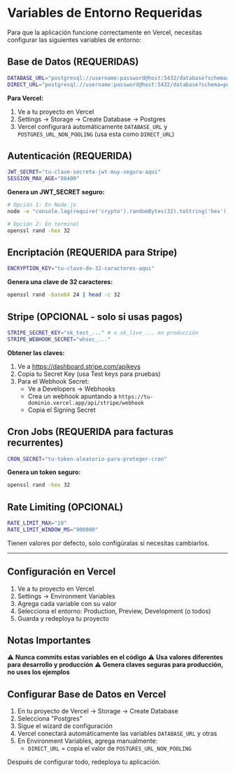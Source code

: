 # Variables de Entorno Requeridas

Para que la aplicación funcione correctamente en Vercel, necesitas configurar las siguientes variables de entorno:

## Base de Datos (REQUERIDAS)

```bash
DATABASE_URL="postgresql://username:password@host:5432/database?schema=public"
DIRECT_URL="postgresql://username:password@host:5432/database?schema=public"
```

**Para Vercel:**
1. Ve a tu proyecto en Vercel
2. Settings → Storage → Create Database → Postgres
3. Vercel configurará automáticamente `DATABASE_URL` y `POSTGRES_URL_NON_POOLING` (usa esta como `DIRECT_URL`)

## Autenticación (REQUERIDA)

```bash
JWT_SECRET="tu-clave-secreta-jwt-muy-segura-aqui"
SESSION_MAX_AGE="86400"
```

**Genera un JWT_SECRET seguro:**
```bash
# Opción 1: En Node.js
node -e "console.log(require('crypto').randomBytes(32).toString('hex'))"

# Opción 2: En terminal
openssl rand -hex 32
```

## Encriptación (REQUERIDA para Stripe)

```bash
ENCRYPTION_KEY="tu-clave-de-32-caracteres-aqui"
```

**Genera una clave de 32 caracteres:**
```bash
openssl rand -base64 24 | head -c 32
```

## Stripe (OPCIONAL - solo si usas pagos)

```bash
STRIPE_SECRET_KEY="sk_test_..." # o sk_live_... en producción
STRIPE_WEBHOOK_SECRET="whsec_..."
```

**Obtener las claves:**
1. Ve a https://dashboard.stripe.com/apikeys
2. Copia tu Secret Key (usa Test keys para pruebas)
3. Para el Webhook Secret:
   - Ve a Developers → Webhooks
   - Crea un webhook apuntando a `https://tu-dominio.vercel.app/api/stripe/webhook`
   - Copia el Signing Secret

## Cron Jobs (REQUERIDA para facturas recurrentes)

```bash
CRON_SECRET="tu-token-aleatorio-para-proteger-cron"
```

**Genera un token seguro:**
```bash
openssl rand -hex 32
```

## Rate Limiting (OPCIONAL)

```bash
RATE_LIMIT_MAX="10"
RATE_LIMIT_WINDOW_MS="900000"
```

Tienen valores por defecto, solo configúralas si necesitas cambiarlos.

---

## Configuración en Vercel

1. Ve a tu proyecto en Vercel
2. Settings → Environment Variables
3. Agrega cada variable con su valor
4. Selecciona el entorno: Production, Preview, Development (o todos)
5. Guarda y redeploya tu proyecto

## Notas Importantes

⚠️ **Nunca commits estas variables en el código**
⚠️ **Usa valores diferentes para desarrollo y producción**
⚠️ **Genera claves seguras para producción, no uses los ejemplos**

## Configurar Base de Datos en Vercel

1. En tu proyecto de Vercel → Storage → Create Database
2. Selecciona "Postgres"
3. Sigue el wizard de configuración
4. Vercel conectará automáticamente las variables `DATABASE_URL` y otras
5. En Environment Variables, agrega manualmente:
   - `DIRECT_URL` = copia el valor de `POSTGRES_URL_NON_POOLING`

Después de configurar todo, redeploya tu aplicación.


